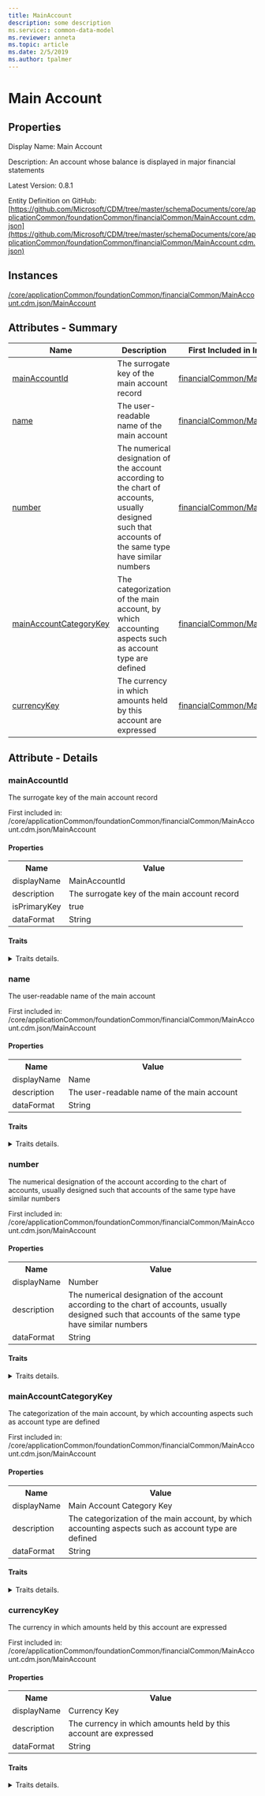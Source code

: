 ```yaml
---
title: MainAccount
description: some description
ms.service:: common-data-model
ms.reviewer: anneta
ms.topic: article
ms.date: 2/5/2019
ms.author: tpalmer
---
```


# Main Account

## Properties

Display Name: Main Account

Description: An account whose balance is displayed in major financial statements

Latest Version: 0.8.1

Entity Definition on GitHub: [https://github.com/Microsoft/CDM/tree/master/schemaDocuments/core/applicationCommon/foundationCommon/financialCommon/MainAccount.cdm.json](https://github.com/Microsoft/CDM/tree/master/schemaDocuments/core/applicationCommon/foundationCommon/financialCommon/MainAccount.cdm.json)

## Instances

[/core/applicationCommon/foundationCommon/financialCommon/MainAccount.cdm.json/MainAccount](MainAccount.md)

## Attributes - Summary

|Name|Description|First Included in Instance|
|---|---|---|
|[mainAccountId](#mainAccountId)|The surrogate key of the main account record|[financialCommon/MainAccount](MainAccount.md)|
|[name](#name)|The user-readable name of the main account|[financialCommon/MainAccount](MainAccount.md)|
|[number](#number)|The numerical designation of the account according to the chart of accounts, usually designed such that accounts of the same type have similar numbers|[financialCommon/MainAccount](MainAccount.md)|
|[mainAccountCategoryKey](#mainAccountCategoryKey)|The categorization of the main account, by which accounting aspects such as account type are defined|[financialCommon/MainAccount](MainAccount.md)|
|[currencyKey](#currencyKey)|The currency in which amounts held by this account are expressed|[financialCommon/MainAccount](MainAccount.md)|

## Attribute - Details

### <a name="mainAccountId">mainAccountId</a>

The surrogate key of the main account record

First included in: /core/applicationCommon/foundationCommon/financialCommon/MainAccount.cdm.json/MainAccount

#### Properties

<table><tr><th>Name</th><th>Value</th></tr>
<tr><td>displayName</td><td>MainAccountId</td></tr>
<tr><td>description</td><td>The surrogate key of the main account record</td></tr>
<tr><td>isPrimaryKey</td><td>true</td></tr>
<tr><td>dataFormat</td><td>String</td></tr>
</table>

#### Traits

<details>
<summary>Traits details.</summary>

##### is.dataFormat.character

##### is.dataFormat.big

##### is.dataFormat.array

##### is.identifiedBy

names a specifc identity attribute to use with an entity

<table><tr><th>Parameter</th><th>Value</th><th>Data type</th><th>Explanation</th></tr>
<tr><td>attribute</td><td>"MainAccount_/hasAttributes/mainAccountId"</td><td>attribute</td><td></td></tr>
</table>

Definition:

```
"MainAccount_/hasAttributes/mainAccountId"
```

##### is.localized.displayedAs

Holds the list of language specific display text for an object.

<table><tr><th>Parameter</th><th>Value</th><th>Data type</th><th>Explanation</th></tr>
<tr><td>localizedDisplayText</td><td><table><tr><th>languageTag</th><th>displayText</th></tr>
<tr><td>en</td><td>MainAccountId</td></tr>
</table>

</td><td>entity</td><td>a reference to the constant entity holding the list of localized text</td></tr>
</table>

##### is.localized.describedAs

Holds the list of language specific descriptive text for an object.

<table><tr><th>Parameter</th><th>Value</th><th>Data type</th><th>Explanation</th></tr>
<tr><td>localizedDisplayText</td><td><table><tr><th>languageTag</th><th>displayText</th></tr>
<tr><td>en</td><td>The surrogate key of the main account record</td></tr>
</table>

</td><td>entity</td><td>a reference to the constant entity holding the list of localized text</td></tr>
</table>

</details>

### <a name="name">name</a>

The user-readable name of the main account

First included in: /core/applicationCommon/foundationCommon/financialCommon/MainAccount.cdm.json/MainAccount

#### Properties

<table><tr><th>Name</th><th>Value</th></tr>
<tr><td>displayName</td><td>Name</td></tr>
<tr><td>description</td><td>The user-readable name of the main account</td></tr>
<tr><td>dataFormat</td><td>String</td></tr>
</table>

#### Traits

<details>
<summary>Traits details.</summary>

##### is.dataFormat.character

##### is.dataFormat.big

##### is.dataFormat.array

##### means.identity.name

##### is.localized.displayedAs

Holds the list of language specific display text for an object.

<table><tr><th>Parameter</th><th>Value</th><th>Data type</th><th>Explanation</th></tr>
<tr><td>localizedDisplayText</td><td><table><tr><th>languageTag</th><th>displayText</th></tr>
<tr><td>en</td><td>Name</td></tr>
</table>

</td><td>entity</td><td>a reference to the constant entity holding the list of localized text</td></tr>
</table>

##### is.localized.describedAs

Holds the list of language specific descriptive text for an object.

<table><tr><th>Parameter</th><th>Value</th><th>Data type</th><th>Explanation</th></tr>
<tr><td>localizedDisplayText</td><td><table><tr><th>languageTag</th><th>displayText</th></tr>
<tr><td>en</td><td>The user-readable name of the main account</td></tr>
</table>

</td><td>entity</td><td>a reference to the constant entity holding the list of localized text</td></tr>
</table>

</details>

### <a name="number">number</a>

The numerical designation of the account according to the chart of accounts, usually designed such that accounts of the same type have similar numbers

First included in: /core/applicationCommon/foundationCommon/financialCommon/MainAccount.cdm.json/MainAccount

#### Properties

<table><tr><th>Name</th><th>Value</th></tr>
<tr><td>displayName</td><td>Number</td></tr>
<tr><td>description</td><td>The numerical designation of the account according to the chart of accounts, usually designed such that accounts of the same type have similar numbers</td></tr>
<tr><td>dataFormat</td><td>String</td></tr>
</table>

#### Traits

<details>
<summary>Traits details.</summary>

##### is.dataFormat.character

##### is.dataFormat.big

##### is.dataFormat.array

##### is.localized.displayedAs

Holds the list of language specific display text for an object.

<table><tr><th>Parameter</th><th>Value</th><th>Data type</th><th>Explanation</th></tr>
<tr><td>localizedDisplayText</td><td><table><tr><th>languageTag</th><th>displayText</th></tr>
<tr><td>en</td><td>Number</td></tr>
</table>

</td><td>entity</td><td>a reference to the constant entity holding the list of localized text</td></tr>
</table>

##### is.localized.describedAs

Holds the list of language specific descriptive text for an object.

<table><tr><th>Parameter</th><th>Value</th><th>Data type</th><th>Explanation</th></tr>
<tr><td>localizedDisplayText</td><td><table><tr><th>languageTag</th><th>displayText</th></tr>
<tr><td>en</td><td>The numerical designation of the account according to the chart of accounts, usually designed such that accounts of the same type have similar numbers</td></tr>
</table>

</td><td>entity</td><td>a reference to the constant entity holding the list of localized text</td></tr>
</table>

</details>

### <a name="mainAccountCategoryKey">mainAccountCategoryKey</a>

The categorization of the main account, by which accounting aspects such as account type are defined

First included in: /core/applicationCommon/foundationCommon/financialCommon/MainAccount.cdm.json/MainAccount

#### Properties

<table><tr><th>Name</th><th>Value</th></tr>
<tr><td>displayName</td><td>Main Account Category Key</td></tr>
<tr><td>description</td><td>The categorization of the main account, by which accounting aspects such as account type are defined</td></tr>
<tr><td>dataFormat</td><td>String</td></tr>
</table>

#### Traits

<details>
<summary>Traits details.</summary>

##### is.dataFormat.character

##### is.dataFormat.big

##### is.dataFormat.array

##### is.localized.displayedAs

Holds the list of language specific display text for an object.

<table><tr><th>Parameter</th><th>Value</th><th>Data type</th><th>Explanation</th></tr>
<tr><td>localizedDisplayText</td><td><table><tr><th>languageTag</th><th>displayText</th></tr>
<tr><td>en</td><td>Main Account Category Key</td></tr>
</table>

</td><td>entity</td><td>a reference to the constant entity holding the list of localized text</td></tr>
</table>

##### is.localized.describedAs

Holds the list of language specific descriptive text for an object.

<table><tr><th>Parameter</th><th>Value</th><th>Data type</th><th>Explanation</th></tr>
<tr><td>localizedDisplayText</td><td><table><tr><th>languageTag</th><th>displayText</th></tr>
<tr><td>en</td><td>The categorization of the main account, by which accounting aspects such as account type are defined</td></tr>
</table>

</td><td>entity</td><td>a reference to the constant entity holding the list of localized text</td></tr>
</table>

##### is.linkedEntity.identifier

Marks the attribute(s) that hold foreign key references to a linked (used as an attribute) entity. This attribute is added to the resolved entity to enumerate the referenced entities.

</details>

### <a name="currencyKey">currencyKey</a>

The currency in which amounts held by this account are expressed

First included in: /core/applicationCommon/foundationCommon/financialCommon/MainAccount.cdm.json/MainAccount

#### Properties

<table><tr><th>Name</th><th>Value</th></tr>
<tr><td>displayName</td><td>Currency Key</td></tr>
<tr><td>description</td><td>The currency in which amounts held by this account are expressed</td></tr>
<tr><td>dataFormat</td><td>String</td></tr>
</table>

#### Traits

<details>
<summary>Traits details.</summary>

##### is.dataFormat.character

##### is.dataFormat.big

##### is.dataFormat.array

##### is.localized.displayedAs

Holds the list of language specific display text for an object.

<table><tr><th>Parameter</th><th>Value</th><th>Data type</th><th>Explanation</th></tr>
<tr><td>localizedDisplayText</td><td><table><tr><th>languageTag</th><th>displayText</th></tr>
<tr><td>en</td><td>Currency Key</td></tr>
</table>

</td><td>entity</td><td>a reference to the constant entity holding the list of localized text</td></tr>
</table>

##### is.localized.describedAs

Holds the list of language specific descriptive text for an object.

<table><tr><th>Parameter</th><th>Value</th><th>Data type</th><th>Explanation</th></tr>
<tr><td>localizedDisplayText</td><td><table><tr><th>languageTag</th><th>displayText</th></tr>
<tr><td>en</td><td>The currency in which amounts held by this account are expressed</td></tr>
</table>

</td><td>entity</td><td>a reference to the constant entity holding the list of localized text</td></tr>
</table>

##### is.linkedEntity.identifier

Marks the attribute(s) that hold foreign key references to a linked (used as an attribute) entity. This attribute is added to the resolved entity to enumerate the referenced entities.

</details>


